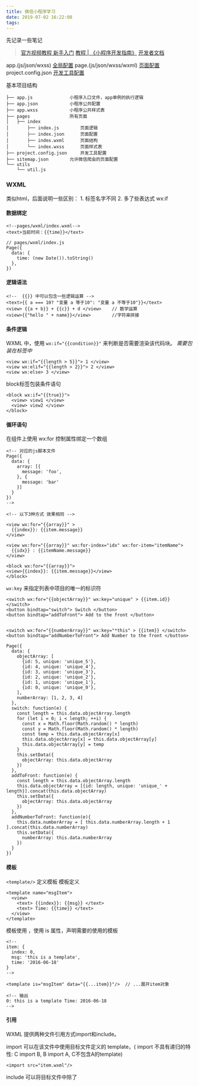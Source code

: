```yaml
---
title: 微信小程序学习
date: 2019-07-02 16:22:08
tags:
---
```


先记录一些笔记
> [官方视频教程 新手入门](https://developers.weixin.qq.com/community/business/course/list)
> [教程 | 《小程序开发指南》](https://developers.weixin.qq.com/ebook?action=get_post_info&docid=0002c8979d0678bb00862b8595b00a)
> [开发者文档](https://developers.weixin.qq.com/miniprogram/dev/framework/)


app.(js/json/wxss)          [全局配置](https://developers.weixin.qq.com/miniprogram/dev/reference/configuration/app.html)
page.(js/json/wxss/wxml)    [页面配置](https://developers.weixin.qq.com/miniprogram/dev/reference/configuration/page.html)
project.config.json     [开发工具配置](https://developers.weixin.qq.com/miniprogram/dev/devtools/projectconfig.html)

基本项目结构
```
├── app.js              小程序入口文件，app单例的执行逻辑
├── app.json            小程序公共配置
├── app.wxss            小程序公共样式表
├── pages               所有页面
│   ├── index
│       ├── index.js        页面逻辑
│       ├── index.json      页面配置
│       ├── index.wxml      页面结构
│       └── index.wxss      页面样式表
├── project.config.json     开发工具配置
├── sitemap.json        允许微信爬虫的页面配置
└── utils               
    └── util.js
```

### WXML
类似html，后面说明一些区别：
    1. 标签名字不同
    2. 多了些表达式 wx:if
    

#### 数据绑定

```
<!--pages/wxml/index.wxml-->
<text>当前时间：{{time}}</text>
```

```
// pages/wxml/index.js
Page({
  data: {
    time: (new Date()).toString()
  },
})
```

#### 逻辑语法

```
<!--  {{}} 中可以包含一些逻辑运算 -->
<text>{{ a === 10? "变量 a 等于10": "变量 a 不等于10"}}</text>
<view> {{a + b}} + {{c}} + d </view>    // 数学运算
<view>{{"hello " + name}}</view>        //字符串拼接
```
#### 条件逻辑
WXML 中，使用 `wx:if="{{condition}}"` 来判断是否需要渲染该代码块。
*需要包装在标签中*

```
<view wx:if="{{length > 5}}"> 1 </view>
<view wx:elif="{{length > 2}}"> 2 </view>
<view wx:else> 3 </view>
```
block标签包装条件语句
```
<block wx:if="{{true}}">
  <view> view1 </view>
  <view> view2 </view>
</block>
```

#### 循环语句
在组件上使用 wx:for 控制属性绑定一个数组
```
<!-- 对应的js脚本文件
Page({
  data: {
    array: [{
      message: 'foo',
    }, {
      message: 'bar'
    }]
  }
})
-->

<!-- 以下3种方式 效果相同 -->

<view wx:for="{{array}}" >
  {{index}}: {{item.message}}
</view>

<view wx:for="{{array}}" wx:for-index="idx" wx:for-item="itemName">
  {{idx}} : {{itemName.message}}
</view>

<block wx:for="{{array}}">
<view>{{index}}: {{item.message}}</view>
</block>

```
`wx:key` 来指定列表中项目的唯一的标识符

```
<switch wx:for="{{objectArray}}" wx:key="unique" > {{item.id}} </switch>
<button bindtap="switch"> Switch </button>
<button bindtap="addToFront"> Add to the front </button>


<switch wx:for="{{numberArray}}" wx:key="*this" > {{item}} </switch>
<button bindtap="addNumberToFront"> Add Number to the front </button>
```

```
Page({
  data: {
    objectArray: [
      {id: 5, unique: 'unique_5'},
      {id: 4, unique: 'unique_4'},
      {id: 3, unique: 'unique_3'},
      {id: 2, unique: 'unique_2'},
      {id: 1, unique: 'unique_1'},
      {id: 0, unique: 'unique_0'},
    ],
    numberArray: [1, 2, 3, 4]
  },
  switch: function(e) {
    const length = this.data.objectArray.length
    for (let i = 0; i < length; ++i) {
      const x = Math.floor(Math.random() * length)
      const y = Math.floor(Math.random() * length)
      const temp = this.data.objectArray[x]
      this.data.objectArray[x] = this.data.objectArray[y]
      this.data.objectArray[y] = temp
    }
    this.setData({
      objectArray: this.data.objectArray
    })
  },
  addToFront: function(e) {
    const length = this.data.objectArray.length
    this.data.objectArray = [{id: length, unique: 'unique_' + length}].concat(this.data.objectArray)
    this.setData({
      objectArray: this.data.objectArray
    })
  },
  addNumberToFront: function(e){
    this.data.numberArray = [ this.data.numberArray.length + 1 ].concat(this.data.numberArray)
    this.setData({
      numberArray: this.data.numberArray
    })
  }
})
```
#### 模板
`<template/>` 定义模板
模板定义
```
<template name="msgItem">
  <view>
    <text> {{index}}: {{msg}} </text>
    <text> Time: {{time}} </text>
  </view>
</template>
```

模板使用 ，使用 is 属性，声明需要的使用的模板
```
<!--
item: {
  index: 0,
  msg: 'this is a template',
  time: '2016-06-18'
}
-->

<template is="msgItem" data="{{...item}}"/>  // ...展开item对象

<!-- 输出
0: this is a template Time: 2016-06-18
-->
```

#### 引用
WXML 提供两种文件引用方式import和include。

import 可以在该文件中使用目标文件定义的 template，( import 不具有递归的特性: C import B, B import A, C不包含A的template)  
```
<import src="item.wxml"/>
```

include 可以将目标文件中除了 <template/> <wxs/> 外的整个代码引入，相当于是拷贝到 include 位置

```
<!-- index.wxml -->
<include src="header.wxml"/>

<view> body </view>

<include src="footer.wxml"/>
```

### WXSS



函数定义
```
Page({
  clickMe: function() {
    this.setData({ msg: "Hello World" })
  }
})
```